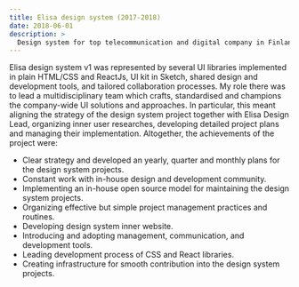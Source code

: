 ```yaml
---
title: Elisa design system (2017-2018)
date: 2018-06-01
description: >
  Design system for top telecommunication and digital company in Finland
---
```


Elisa design system v1 was represented by several UI libraries implemented in plain HTML/CSS and ReactJs, UI kit in Sketch, shared design and development tools, and tailored collaboration processes. My role there was to lead a multidisciplinary team which crafts, standardised and champions the company-wide UI solutions and approaches. In particular, this meant aligning the strategy of the design system project together with Elisa Design Lead, organizing inner user researches, developing detailed project plans and managing their implementation. Altogether, the achievements of the project were:

- Clear strategy and developed an yearly, quarter and monthly plans for the design system projects.
- Constant work with in-house design and development community.
- Implementing an in-house open source model for maintaining the design system projects.
- Organizing effective but simple project management practices and routines.
- Developing design system inner website.
- Introducing and adopting management, communication, and development tools.
- Leading development process of CSS and React libraries.
- Creating infrastructure for smooth contribution into the design system projects.
